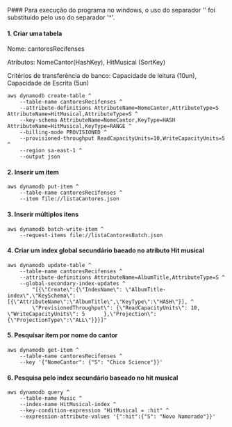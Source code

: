 P### Para execução do programa no windows, o uso do separador '\' foi substituído pelo uso do separador '^'. 

#### 1. Criar uma tabela
<p> Nome: cantoresRecifenses </p>
<p> Atributos: NomeCantor(HashKey), HitMusical (SortKey)</p>
<p> Critérios de transferência do banco: Capacidade de leitura (10un), Capacidade de Escrita (5un) </p>

```
aws dynamodb create-table ^
    --table-name cantoresRecifenses ^
    --attribute-definitions AttributeName=NomeCantor,AttributeType=S AttributeName=HitMusical,AttributeType=S ^
    --key-schema AttributeName=NomeCantor,KeyType=HASH AttributeName=HitMusical,KeyType=RANGE ^
    --billing-mode PROVISIONED ^
    --provisioned-throughput ReadCapacityUnits=10,WriteCapacityUnits=5 ^
    --region sa-east-1 ^
    --output json

```

#### 2. Inserir um item

```
aws dynamodb put-item ^
    --table-name cantoresRecifenses ^ 
    --item file://listaCantores.json 
```

#### 3. Inserir múltiplos itens

```
aws dynamodb batch-write-item ^
    --request-items file://listaCantoresBatch.json
```

#### 4. Criar um index global secundário baeado no atributo Hit musical

```
aws dynamodb update-table ^
    --table-name cantoresRecifenses ^
    --attribute-definitions AttributeName=AlbumTitle,AttributeType=S ^
    --global-secondary-index-updates ^
        "[{\"Create\":{\"IndexName\": \"AlbumTitle-index\",\"KeySchema\":[{\"AttributeName\":\"AlbumTitle\",\"KeyType\":\"HASH\"}], ^
        \"ProvisionedThroughput\": {\"ReadCapacityUnits\": 10, \"WriteCapacityUnits\": 5      },\"Projection\":{\"ProjectionType\":\"ALL\"}}}]" 
```

#### 5. Pesquisar item por nome do cantor

```
aws dynamodb get-item ^
    --table-name cantoresRecifenses ^
    --key '{"NomeCantor": {"S": "Chico Science"}}'
```

#### 6. Pesquisa pelo index secundário baseado no hit musical

```
aws dynamodb query ^
    --table-name Music ^
    --index-name HitMusical-index ^
    --key-condition-expression "HitMusical = :hit" ^
    --expression-attribute-values '{":hit":{"S": "Novo Namorado"}}'
```

